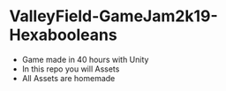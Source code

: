 # ValleyField-GameJam2k19-Hexabooleans
- Game made in 40 hours with Unity 
- In this repo you will Assets
- All Assets are homemade
